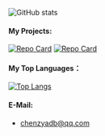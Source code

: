![GitHub stats](https://github-readme-stats-547w51347-chenzyyzd.vercel.app/api?username=chenzyyzd&count_private=true)
#### My Projects:
[![Repo Card](https://github-readme-stats-547w51347-chenzyyzd.vercel.app/api/pin/?username=chenzyyzd&repo=CuprumTurbo-Scheduler)](https://github.com/chenzyyzd/CuprumTurbo-Scheduler)
[![Repo Card](https://github-readme-stats-547w51347-chenzyyzd.vercel.app/api/pin/?username=chenzyyzd&repo=WannaRecite)](https://github.com/chenzyyzd/WannaRecite)
#### My Top Languages：
[![Top Langs](https://github-readme-stats-547w51347-chenzyyzd.vercel.app/api/top-langs/?username=chenzyyzd&layout=compact)](https://github.com/chenzyyzd/CuprumTurbo-Scheduler)
#### E-Mail:
- chenzyadb@qq.com
